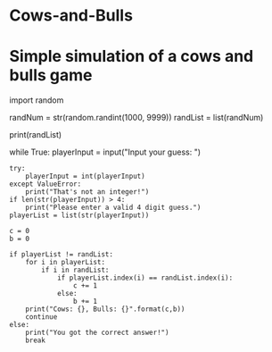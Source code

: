 # Cows-and-Bulls

# Simple simulation of a cows and bulls game

import random

randNum = str(random.randint(1000, 9999))
randList = list(randNum)

print(randList)

while True:
    playerInput = input("Input your guess: ")
    
    try:
        playerInput = int(playerInput)
    except ValueError:
        print("That's not an integer!")
    if len(str(playerInput)) > 4:
        print("Please enter a valid 4 digit guess.")
    playerList = list(str(playerInput))
    
    c = 0
    b = 0
    
    if playerList != randList:
        for i in playerList:
            if i in randList:
                if playerList.index(i) == randList.index(i):
                    c += 1
                else:
                    b += 1
        print("Cows: {}, Bulls: {}".format(c,b))
        continue
    else:
        print("You got the correct answer!")
        break


